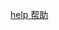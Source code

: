 <p class="install-help">
    <a id='{{ include.location }}' href='/get-started/install/help{{ include.section }}'>
    <span class='material-symbols'>help</span>
    <span>帮助</span>
    </a>
</p>
